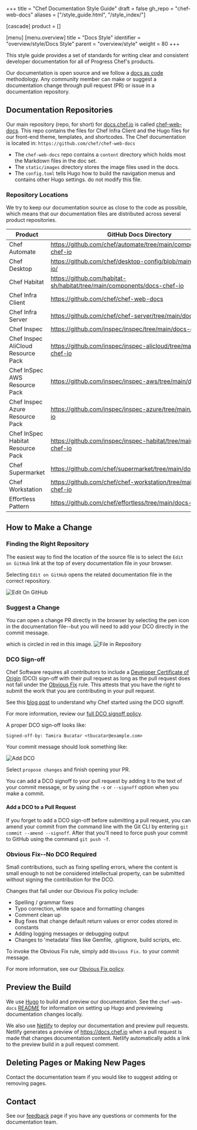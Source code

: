 +++
title = "Chef Documentation Style Guide"
draft = false
gh_repo = "chef-web-docs"
aliases = ["/style_guide.html", "/style_index/"]

[cascade]
  product = []

[menu]
  [menu.overview]
    title = "Docs Style"
    identifier = "overview/style/Docs Style"
    parent = "overview/style"
    weight = 80
+++

<!-- markdownlint-disable-file MD013 -->

This style guide provides a set of standards for writing clear and consistent developer documentation for all of Progress Chef's products.

Our documentation is open source and we follow a [docs as code](https://www.docslikecode.com/) methodology.
Any community member can make or suggest a documentation change through pull request (PR) or issue in a documentation repository.

## Documentation Repositories

Our main repository (repo, for short) for [docs.chef.io](https://docs.chef.io) is called [chef-web-docs](https://github.com/chef/chef-web-docs). This repo contains the files for Chef Infra Client and the Hugo files for our front-end theme, templates, and shortcodes. The Chef documentation is located in: `https://github.com/chef/chef-web-docs`

- The `chef-web-docs` repo contains a `content` directory which holds most the Markdown files in the doc set.
- The `static/images` directory stores the image files used in the docs.
- The `config.toml` tells Hugo how to build the navigation menus and contains other Hugo settings. do not modify this file.

### Repository Locations

We try to keep our documentation source as close to the code as possible, which means that our documentation files are distributed across several product repositories.

<!-- markdownlint-disable -->
| Product | GitHub Docs Directory |
|---------|-----------------------|
| Chef Automate |https://github.com/chef/automate/tree/main/components/docs-chef-io|
| Chef Desktop |https://github.com/chef/desktop-config/blob/main/docs-chef-io/|
| Chef Habitat |https://github.com/habitat-sh/habitat/tree/main/components/docs-chef-io|
| Chef Infra Client |https://github.com/chef/chef-web-docs|
| Chef Infra Server |https://github.com/chef/chef-server/tree/main/docs-chef-io|
| Chef Inspec| https://github.com/inspec/inspec/tree/main/docs-chef-io|
| Chef Inspec AliCloud Resource Pack | https://github.com/inspec/inspec-alicloud/tree/main/docs-chef-io|
| Chef InSpec AWS Resource Pack| https://github.com/inspec/inspec-aws/tree/main/docs-chef-io|
| Chef Inspec Azure Resource Pack| https://github.com/inspec/inspec-azure/tree/main/docs-chef-io|
| Chef InSpec Habitat Resource Pack | https://github.com/inspec/inspec-habitat/tree/main/docs-chef-io|
| Chef Supermarket | https://github.com/chef/supermarket/tree/main/docs-chef-io |
| Chef Workstation| https://github.com/chef/chef-workstation/tree/main/docs-chef-io|
| Effortless Pattern |https://github.com/chef/effortless/tree/main/docs-chef-io|
<!-- markdownlint-enable -->

## How to Make a Change

### Finding the Right Repository

The easiest way to find the location of the source file is to select the `Edit on GitHub` link at the top of every documentation file in your browser.

Selecting `Edit on GitHub` opens the related documentation file in the correct repository.

![Edit On GitHub](/images/edit_on_github.png)

### Suggest a Change

You can open a change PR directly in the browser by selecting the pen icon in the documentation file--but you will need to add your DCO directly in the commit message.

which is circled in red in this image.
![File in Repository](/images/file_in_repo.png)

### DCO Sign-off

Chef Software requires all contributors to include a [Developer Certificate of Origin](https://developercertificate.org/) (DCO) sign-off with their pull request as long as the pull request does not fall under the [Obvious Fix](#obvious-fix) rule. This attests that you have the right to submit the work that you are contributing in your pull request.

See this [blog post](https://blog.chef.io/2016/09/19/introducing-developer-certificate-of-origin/) to understand why Chef started using the DCO signoff.

For more information, review our [full DCO signoff policy](https://github.com/chef/chef/blob/main/CONTRIBUTING.md#developer-certification-of-origin-dco).

A proper DCO sign-off looks like:

`Signed-off-by: Tamira Bucatar <tbucatar@example.com>`

Your commit message should look something like:

![Add DCO](/images/add_DCO.png)

Select `propose changes` and finish opening your PR.

You can add a DCO signoff to your pull request by adding it to the text of your commit message, or by using the `-s` or `--signoff` option when you make a commit.

#### Add a DCO to a Pull Request

If you forget to add a DCO sign-off before submitting a pull request, you can amend your commit from the command line with the Git CLI by entering `git commit --amend --signoff`. After that you'll need to force push your commit to GitHub using the command `git push -f`.

### Obvious Fix--No DCO Required

Small contributions, such as fixing spelling errors, where the content is small enough to not be considered intellectual property, can be submitted without signing the contribution for the DCO.

Changes that fall under our Obvious Fix policy include:

- Spelling / grammar fixes
- Typo correction, white space and formatting changes
- Comment clean up
- Bug fixes that change default return values or error codes stored in constants
- Adding logging messages or debugging output
- Changes to 'metadata' files like Gemfile, .gitignore, build scripts, etc.

To invoke the Obvious Fix rule, simply add `Obvious Fix.` to your commit message.

For more information, see our [Obvious Fix policy](https://github.com/chef/chef/blob/main/CONTRIBUTING.md#chef-obvious-fix-policy).

## Preview the Build

We use [Hugo](https://gohugo.io/documentation/) to build and preview our documentation. See the `chef-web-docs` [README](https://github.com/chef/chef-web-docs#local-development-environment) for information on setting up Hugo and previewing documentation changes locally.

We also use [Netlify](https://docs.netlify.com/) to deploy our documentation and preview pull requests. Netlify generates a preview of <https://docs.chef.io> when a pull request is made that changes documentation content. Netlify automatically adds a link to the preview build in a pull request comment.

## Deleting Pages or Making New Pages

Contact the documentation team if you would like to suggest adding or removing pages.

## Contact

See our [feedback](/feedback/) page if you have any questions or comments for the documentation team.
